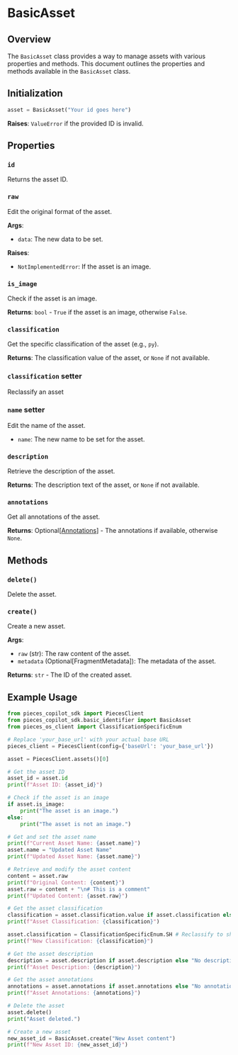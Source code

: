 # BasicAsset

## Overview

The `BasicAsset` class provides a way to manage assets with various properties and methods. This document outlines the properties and methods available in the `BasicAsset` class.

## Initialization

```python
asset = BasicAsset("Your id goes here")
```

**Raises**: `ValueError` if the provided ID is invalid.

## Properties

### `id`

Returns the asset ID.

### `raw`

Edit the original format of the asset.

**Args**:
- `data`: The new data to be set.

**Raises**:
- `NotImplementedError`: If the asset is an image.

### `is_image`

Check if the asset is an image.

**Returns**: `bool` - `True` if the asset is an image, otherwise `False`.

### `classification`

Get the specific classification of the asset (e.g., `py`).

**Returns**: The classification value of the asset, or `None` if not available.

### `classification` setter

Reclassify an asset


### `name` setter

Edit the name of the asset.

- `name`: The new name to be set for the asset.


### `description`

Retrieve the description of the asset.

**Returns**: The description text of the asset, or `None` if not available.


### `annotations`

Get all annotations of the asset.

**Returns**: Optional[[Annotations](https://docs.pieces.app/build/reference/python/models/Annotations)] - The annotations if available, otherwise `None`.

## Methods

### `delete()`

Delete the asset.

### `create()`

Create a new asset.

**Args**:
- `raw` (str): The raw content of the asset.
- `metadata` (Optional[FragmentMetadata]): The metadata of the asset.

**Returns**: `str` - The ID of the created asset.


## Example Usage

```python
from pieces_copilot_sdk import PiecesClient
from pieces_copilot_sdk.basic_identifier import BasicAsset
from pieces_os_client import ClassificationSpecificEnum

# Replace 'your_base_url' with your actual base URL
pieces_client = PiecesClient(config={'baseUrl': 'your_base_url'})

asset = PiecesClient.assets()[0]

# Get the asset ID
asset_id = asset.id
print(f"Asset ID: {asset_id}")

# Check if the asset is an image
if asset.is_image:
    print("The asset is an image.")
else:
    print("The asset is not an image.")

# Get and set the asset name
print(f"Current Asset Name: {asset.name}")
asset.name = "Updated Asset Name"
print(f"Updated Asset Name: {asset.name}")

# Retrieve and modify the asset content
content = asset.raw
print(f"Original Content: {content}")
asset.raw = content + "\n# This is a comment"
print(f"Updated Content: {asset.raw}")

# Get the asset classification
classification = asset.classification.value if asset.classification else "None"
print(f"Asset Classification: {classification}")

asset.classification = ClassificationSpecificEnum.SH # Reclassify to shell
print(f"New Classification: {classification}")

# Get the asset description
description = asset.description if asset.description else "No description available."
print(f"Asset Description: {description}")

# Get the asset annotations
annotations = asset.annotations if asset.annotations else "No annotations available."
print(f"Asset Annotations: {annotations}")

# Delete the asset
asset.delete()
print("Asset deleted.")

# Create a new asset
new_asset_id = BasicAsset.create("New Asset content")
print(f"New Asset ID: {new_asset_id}")
```
